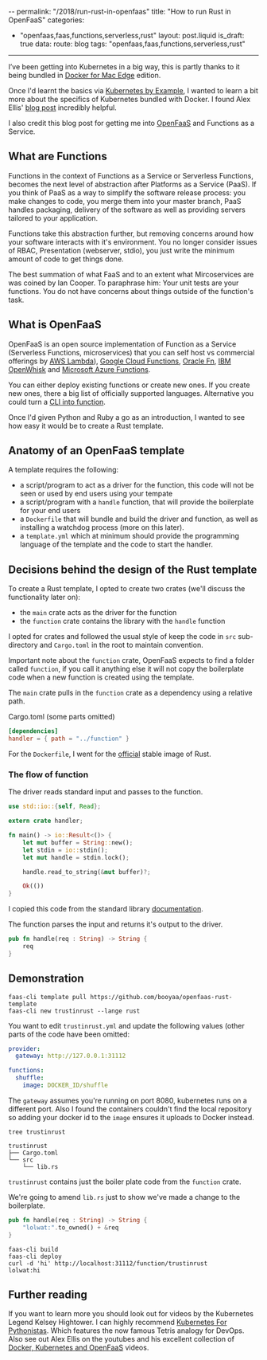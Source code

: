 --
permalink: "/2018/run-rust-in-openfaas"
title: "How to run Rust in OpenFaaS"
categories:
  - "openfaas,faas,functions,serverless,rust"
layout: post.liquid
is_draft: true
data:
  route: blog
  tags: "openfaas,faas,functions,serverless,rust"
---
I’ve been getting into Kubernetes in a big way, this is partly thanks to it being bundled in [Docker for Mac Edge][link_docker_mac] edition.

Once I'd learnt the basics via [Kubernetes by Example][link_kbe], I wanted to learn a bit more about the specifics of Kubernetes bundled with Docker. I found Alex Ellis' [blog post][link_install_openfaas] incredibly helpful.

I also credit this blog post for getting me into [OpenFaaS][link_openfaas] and Functions as a Service.

## What are Functions

Functions in the context of Functions as a Service or Serverless Functions, becomes the next level of abstraction after Platforms as a Service (PaaS). If you think of PaaS as a way to simplify the software release process: you make changes to code, you merge them into your master branch, PaaS handles packaging, delivery of the software as well as providing servers tailored to your application.

Functions take this abstraction further, but removing concerns around how your software interacts with it's environment. You no longer consider issues of RBAC, Presentation (webserver, stdio), you just write the minimum amount of code to get things done.

The best summation of what FaaS and to an extent what Mircoservices are was coined by Ian Cooper. To paraphrase him: Your unit tests are your functions. You do not have concerns about things outside of the function's task.

## What is OpenFaaS

OpenFaaS is an open source implementation of Function as a Service (Serverless Functions, microservices) that you can self host vs commercial offerings by [AWS Lambda][link_lambda]), [Google Cloud Functions][link_google_cloud_functions], [Oracle Fn][link_oracle_fn], [IBM OpenWhisk][link_ibm_openwhisk] and [Microsoft Azure Functions][link_microsoft_azure_functions].

You can either deploy existing functions or create new ones. If you create new ones, there a big list of officially supported languages. Alternative you could turn a [CLI into function][link_openfaas_cli].

Once I'd given Python and Ruby a go as an introduction, I wanted to see how easy it would be to create a Rust template.

## Anatomy of an OpenFaaS template

A template requires the following:

- a script/program to act as a driver for the function, this code will not be seen or used by end users using your tempate
- a script/program with a `handle` function, that will provide the boilerplate for your end users
- a `Dockerfile` that will bundle and build the driver and function, as well as installing a watchdog process (more on this later).
- a `template.yml` which at minimum should provide the programming language of the template and the code to start the handler.

## Decisions behind the design of the Rust template

To create a Rust template, I opted to create two crates (we'll discuss the functionality later on):

- the `main` crate acts as the driver for the function
- the `function` crate contains the library with the `handle` function

I opted for crates and followed the usual style of keep the code in `src` sub-directory and `Cargo.toml` in the root to maintain convention.

Important note about the `function` crate, OpenFaaS expects to find a folder called `function`, if you call it anything else it will not copy the boilerplate code when a new function is created using the template.

The `main` crate pulls in the `function` crate as a dependency using a relative path.

Cargo.toml (some parts omitted)

```toml
[dependencies]
handler = { path = "../function" }
```

For the `Dockerfile`, I went for the [official][link_rust_docker] stable image of Rust.

### The flow of function

The driver reads standard input and passes to the function.

```rust
use std::io::{self, Read};

extern crate handler;

fn main() -> io::Result<()> {
    let mut buffer = String::new();
    let stdin = io::stdin();
    let mut handle = stdin.lock();

    handle.read_to_string(&mut buffer)?;

    Ok(())
}
```

I copied this code from the standard library [documentation][link_rust_docs].

The function parses the input and returns it's output to the driver.

```rust
pub fn handle(req : String) -> String {
    req
}
```

## Demonstration

```shell
faas-cli template pull https://github.com/booyaa/openfaas-rust-template
faas-cli new trustinrust --lange rust
```

You want to edit `trustinrust.yml` and update the following values (other parts of the code have been omitted:

```yml
provider:
  gateway: http://127.0.0.1:31112

functions:
  shuffle:
    image: DOCKER_ID/shuffle
```

The `gateway` assumes you're running on port 8080, kubernetes runs on a different port. Also I found the containers couldn't find the local repository so adding your docker id to the `image` ensures it uploads to Docker instead.


```shell
tree trustinrust

trustinrust
├── Cargo.toml
└── src
    └── lib.rs
```    

`trustinrust` contains just the boiler plate code from the `function` crate.

We're going to amend `lib.rs` just to show we've made a change to the boilerplate.

```rust
pub fn handle(req : String) -> String {
    "lolwat:".to_owned() + &req
}
```

```shell
faas-cli build
faas-cli deploy
curl -d 'hi' http://localhost:31112/function/trustinrust
lolwat:hi
```

## Further reading

If you want to learn more you should look out for videos by the Kubernetes Legend Kelsey Hightower. I can highly recommend [Kubernetes For Pythonistas][link_kelsey]. Which features the now famous Tetris analogy for DevOps. Also see out Alex Ellis on the youtubes and his excellent collection of [Docker, Kubernetes and OpenFaaS][link_youtube_alex] videos.

[link_kbe]: http://kubernetesbyexample.com/
[link_helm]: https://helm.sh/
[link_openfaas]: https://www.openfaas.com/
[link_openfaas_cli]: https://blog.alexellis.io/cli-functions-with-openfaas/
[link_install_openfaas]: https://blog.alexellis.io/docker-for-mac-with-kubernetes/
[link_rust_docker]: https://hub.docker.com/_/rust/
[link_rust_docs]: https://doc.rust-lang.org/std/io/struct.Stdin.html#examples
[link_docker_mac]: https://docs.docker.com/docker-for-mac/kubernetes/
[link_kelsey]: https://youtu.be/u_iAXzy3xBA
[link_lambda]: https://aws.amazon.com/lambda/
[link_google_cloud_functions]: https://cloud.google.com/
[link_microsoft_azure_functions]: https://azure.microsoft.com/en-us/services/functions/
[link_oracle_fn]: http://fnproject.io/
[link_ibm_openwhisk]: https://www.ibm.com/cloud/functions
[link_youtube_alex]: https://www.youtube.com/watch?v=0DbrLsUvaso